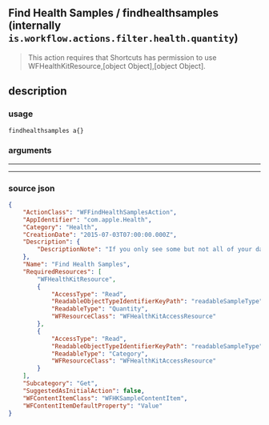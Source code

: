 
## Find Health Samples / findhealthsamples (internally `is.workflow.actions.filter.health.quantity`)

> This action requires that Shortcuts has permission to use WFHealthKitResource,[object Object],[object Object].


## description

### usage
```
findhealthsamples a{}
```

### arguments

---



---

### source json

```json
{
	"ActionClass": "WFFindHealthSamplesAction",
	"AppIdentifier": "com.apple.Health",
	"Category": "Health",
	"CreationDate": "2015-07-03T07:00:00.000Z",
	"Description": {
		"DescriptionNote": "If you only see some but not all of your data in the results, make sure that “Allow Shortcuts to read data” is set to on in the Health app."
	},
	"Name": "Find Health Samples",
	"RequiredResources": [
		"WFHealthKitResource",
		{
			"AccessType": "Read",
			"ReadableObjectTypeIdentifierKeyPath": "readableSampleType",
			"ReadableType": "Quantity",
			"WFResourceClass": "WFHealthKitAccessResource"
		},
		{
			"AccessType": "Read",
			"ReadableObjectTypeIdentifierKeyPath": "readableSampleType",
			"ReadableType": "Category",
			"WFResourceClass": "WFHealthKitAccessResource"
		}
	],
	"Subcategory": "Get",
	"SuggestedAsInitialAction": false,
	"WFContentItemClass": "WFHKSampleContentItem",
	"WFContentItemDefaultProperty": "Value"
}
```
